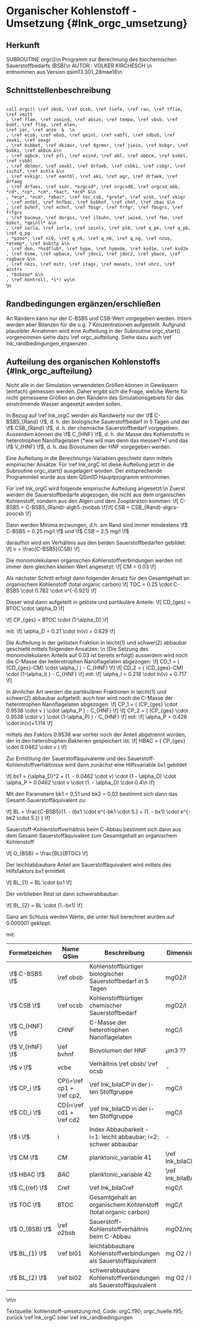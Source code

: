 Organischer Kohlenstoff - Umsetzung {#lnk_orgc_umsetzung}
========================= 

## Herkunft ##
SUBROUTINE orgc()\n
Programm zur Berechnung des biochemischen Sauerstoffbedarfs (BSB)\n
AUTOR : VOLKER KIRCHESCH      \n                                   
entnommen aus Version qsim13.301_28mae18\n 

## Schnittstellenbeschreibung ##

<code>
call orgc() \ref obsb, \ref ocsb, \ref tiefe, \ref rau, \ref tflie, \ref vmitt
, \ref flae, \ref zooind, \ref abszo, \ref tempw, \ref vbsb, \ref bsbt, \ref flag, \ref elen, 
\ref ior, \ref anze  &  \n                 
, \ref ecsb, \ref ebsb, \ref qeinl, \ref vabfl, \ref sdbsb, \ref zexki, \ref zexgr
, \ref bsbbet, \ref dkimor, \ref dgrmor, \ref jiein, \ref bsbgr, \ref bsbki, \ref akbcm &\n
, \ref agbcm, \ref pfl, \ref ezind, \ref abl, \ref abbcm, \ref bsbbl, \ref csbbl
, \ref dblmor, \ref zexbl, \ref drfaeb, \ref csbki, \ref csbgr, \ref ischif, \ref echla &\n
, \ref evkigr, \ref eantbl, \ref aki, \ref agr, \ref drfaek, \ref drfaeg
, \ref drfaes, \ref ssdr, *orgcsd*, \ref orgcsd0, \ref orgcsd_abb, *cd*, *cp*, *cm*, *bac*, *ecd* &\n
, *ecp*, *ecm*, *ebac*, \ref toc_csb, *grote*, \ref vcsb, \ref vkigr
, \ref antbl, \ref hnfbac, \ref bsbhnf, \ref chnf, \ref zbac &\n
, \ref bvhnf, \ref echnf, \ref fbsgr, \ref frfgr, \ref fbsgrs, \ref frfgrs
, \ref bacmua, \ref dorgss, \ref ilbuhn, \ref iwied, \ref fkm, \ref bsbct, *qeinll* &\n
, \ref iorla, \ref iorle, \ref ieinls, \ref pl0, \ref q_pk, \ref q_pb, \ref q_pg
, *pzoo*, \ref nl0, \ref q_nk, \ref q_nb, \ref q_ng, \ref nzoo, *etemp*, \ref bsbctp &\n
, \ref don, *hsdflub*, \ref hype, \ref hymxde, \ref ksd1e, \ref ksd2e
, \ref ksme, \ref upbace, \ref jdoc1, \ref jdoc2, \ref ybace, \ref rsgbace &\n
, \ref nkzs, \ref mstr, \ref itags, \ref monats, \ref uhrz, \ref  azstrs
, *bsbzoo* &\n
, \ref kontroll, *i*) wy\n      
</code> \n

## Randbedingungen ergänzen/erschließen ##
An Rändern kann nur der C-BSB5 und CSB-Wert vorgegeben werden. Intern werden aber
Bilanzen für die o.g. 7 Konzentrationen aufgestellt. 
Aufgrund plausibler Annahmen wird eine Aufteilung in der Subroutine 
orgc_start() vorgenommen siehe dazu \ref orgc_aufteilung.
Siehe dazu auch \ref lnk_randbedingungen_ergaenzen .
<!-- #mf: welche 7 Konz. sind gemeint? (bezieht sich auf Listen in lnk_orgC_prozesse -->


## Aufteilung des organischen Kohlenstoffs {#lnk_orgc_aufteilung}

Nicht alle in der Simulation verwendeten Größen können in Gewässern (einfach) 
gemessen werden. Daher ergibt sich die Frage, welche Werte für nicht gemessene 
Größen an den Rändern des Simulationsgebiets für das einströmende Wasser 
angesetzt werden sollen.

In Bezug auf \ref lnk_orgC werden als Randwerte
nur der \f$ C-BSB5_{Rand} \f$, d. h. der biologische Sauerstoffbedarf in 5 Tagen
und der \f$ CSB_{Rand} \f$,  d. h. der chemische Sauerstoffbedarf vorgegeben.
Ausserdem können die \f$ C_{HNF} \f$,  d. h. die Masse des Kohlenstoffs in 
heterotrophen Nanoflagelaten (*wie will man denn das messen?*)
und das  \f$ V_{HNF} \f$,  d. h. das Biovolumen der HNF vorgegeben werden.

Eine Aufteilung in die Berechnungs-Variablen geschieht dann mittels empirischer 
Ansätze. Für \ref lnk_orgC ist diese Aufteilung jetzt in die Subroutine 
orgc_start() ausgelagert worden.
Der entsprechende Programmteil wurde aus dem QSim1D Hauptprogramm entnommen.

Für \ref lnk_orgC wird folgende empirische Aufteilung angesetzt:\n
Zuerst werden die Sauerstoffbedarfe abgezogen, die nicht aus dem organischen 
Kohlenstoff, sondern aus den Algen und dem Zooplankton kommen:
\f[
      C-BSB5 = C-BSB5_{Rand}-algb5-zoobsb
\f]\f[
      CSB = CSB_{Rand}-algcs-zoocsb
\f]

Dann werden Minima erzwungen, d.h. am Rand sind immer mindestens 
\f$ C-BSB5 = 0.25 mg/l \f$ und \f$ CSB = 2.5 mg/l \f$

daraufhin wird ein Verhältnis aus den beiden Sauerstoffbedarfen gebildet:
\f[
  v = \frac{C-BSB5}{CSB}
\f]

Die monomolekularen organischen Kohlenstoffverbindungen werden mit immer dem 
gleichen kleinen Wert angesetzt:
\f[
 CM = 0.03
\f]

Als nächster Schritt erfolgt dann folgender Ansatz für den Gesamtgehalt an 
organischem Kohlenstoff (total organic carbon)
\f[
      TOC = 0.25 \cdot C-BSB5 \cdot 0.782 \cdot v^{-0.921}
\f]

Dieser wird dann aufgeteilt in gelöste und partikuläre Anteile:
\f[
      CD_{ges} = BTOC \cdot \alpha_D
\f]

\f[
      CP_{ges} = BTOC \cdot (1-\alpha_D)
\f]

mit:
\f[  \alpha_D = 0.21 \cdot ln(v) + 0.629     \f]

Die Aufteilung in der gelösten Fraktion in leicht(1) und schwer(2) abbaubar 
geschieht mittels folgenden Ansatzes: \n
(Die Setzung des monomolekularen Anteils auf 0.03 ist bereits erfolgt)
ausserdem wird noch die C-Masse der heterotrophen Nanoflagelaten abgezogen:
\f[
      CD_1 = ( (CD_{ges}-CM) \cdot \alpha_l ) - C_{HNF}
\f]
\f[
      CD_2 = ( (CD_{ges}-CM) \cdot (1-\alpha_l) ) - C_{HNF}
\f]
mit:
\f[  \alpha_l = 0.218 \cdot ln(v) + 0.717  \f]

In ähnlicher Art werden die partikulären Fraktionen in leicht(1) und schwer(2) 
abbaubar aufgeteilt:
auch hier wird noch die C-Masse der heterotrophen Nanoflagelaten abgezogen:
\f[
      CP_1 = ( (CP_{ges} \cdot 0.9538 \cdot v ) \cdot \alpha_P ) - C_{HNF}
\f]
\f[
      CP_2 = ( (CP_{ges} \cdot 0.9538 \cdot v ) \cdot (1-\alpha_P) ) - C_{HNF}
\f]
mit:
\f[  \alpha_P =  0.426 \cdot ln(v)+1.114 \f]

mittels des Faktors  0.9538 war vorher noch der Anteil abgetrennt worden,
der in den heterotrophen Bakterien gespeichert ist:
\f[
      HBAC = ( CP_{ges} \cdot 0.0462 \cdot v )
\f]

Zur Ermittlung der Sauerstoffäquivalente und des 
Sauerstoff-Kohlenstoffverhältnisse wird dann zunächst eine Hilfsvariable bx1 
gebildet

\f[
  bx1 = {\alpha_D}^2 + (1. - 0.0462 \cdot v) \cdot (1 - \alpha_D) \cdot 
  \alpha_P + 0.0462 \cdot v \cdot (1. - \alpha_D) \cdot 0.4\n
\f]

Mit den Parametern bk1 = 0,51 und bk2 = 0,02 bestimmt sich dann das 
Gesamt-Sauerstoffäquivalent zu:

\f[
 BL = \frac{C-BSB5}{1. - (bx1 \cdot e^{-bk1 \cdot 5.} + (1. - bx1) \cdot 
 e^{-bk2 \cdot 5.}) }
\f]

Sauerstoff-Kohlenstoffverhältnis beim C-Abbau bestimmt sich dann aus dem
Gesamt-Sauerstoffäquivalent zum Gesamtgehalt an organischem Kohlenstoff

\f[
  O_{BSB} = \frac{BL}{BTOC}
\f]

Der leichtabbaubare Anteil am Sauerstoffäquivalent wird mittels des Hilfsfaktors 
bx1 ermittelt

\f[
 BL_{1} = BL \cdot bx1
\f]

Der verblieben Rest ist dann schwerabbaubar:

\f[
 BL_{2} = BL \cdot (1.-bx1)
\f]

Ganz am Schluss werden Werte, die unter Null berechnet wurden auf 0.000001 geklippt.

mit:

| Formelzeichen | Name QSim | Beschreibung | Dimension |
| ------------- | --------- | ------------ | --------- |
| \f$ C-BSB5 \f$ | \ref obsb | Kohlenstoffbürtiger biologischer Sauerstoffbedarf in 5 Tagen | mgO2/l |
| \f$ CSB \f$    | \ref ocsb | Kohlenstoffbürtiger chemischer Sauerstoffbedarf | mgO2/l |
| \f$ C_{HNF} \f$ | *CHNF*   | C-Masse der heterotrophen Nanoflagelaten | mgC/l |
| \f$ V_{HNF} \f$ | \ref bvhnf | Biovolumen der HNF  | µm3 ?? |
| \f$ v \f$      | vcbe      | Verhältnis \ref obsb/ \ref ocsb | - |
| \f$ CP_i \f$   | CP(i=\ref cp1 + \ref cp2, | \ref lnk_bilaCP in der i-ten Stoffgruppe | mgC/l |
| \f$ CD_i \f$   | CD(i=\ref cd1 + \ref cd2 | \ref lnk_bilaCD in der i-ten Stoffgruppe | mgC/l|
| \f$ i \f$      | i      | Index Abbaubarkeit  - i=1: leicht abbaubar; i=2: schwer abbaubar| - |
| \f$ CM \f$     | *CM*   | planktonic_variable 41| \ref lnk_bilaCM | mgC/l /td></tr>
| \f$ HBAC \f$   | *BAC*  | planktonic_variable 42| \ref lnk_bilaBAC | mgC/l |
| \f$ C_{ref} \f$ | Cref  | \ref lnk_bilaCref | mgC/l |
| \f$ TOC \f$    | BTOC | Gesamtgehalt an organischem Kohlenstoff (total organic carbon)  | mgC/l |
| \f$ O_{BSB} \f$ | \ref o2bsb | Sauerstoff-Kohlenstoffverhältnis beim C-Abbau | mgO2/mgC |
| \f$ BL_{1} \f$ | \ref bl01 | leichtabbaubare Kohlenstoffverbindungen als Sauerstoffäquivalent | mg O2 / l |
| \f$ BL_{2} \f$ | \ref bl02 | schwerabbaubare Kohlenstoffverbindungen als Sauerstoffäquivalent | mg O2 / l |

\n\n

Textquelle: kohlenstoff-umsetzung.md; Code: orgC.f90; orgc_huelle.f95; 
zurück \ref lnk_orgC oder \ref lnk_randbedingungen
